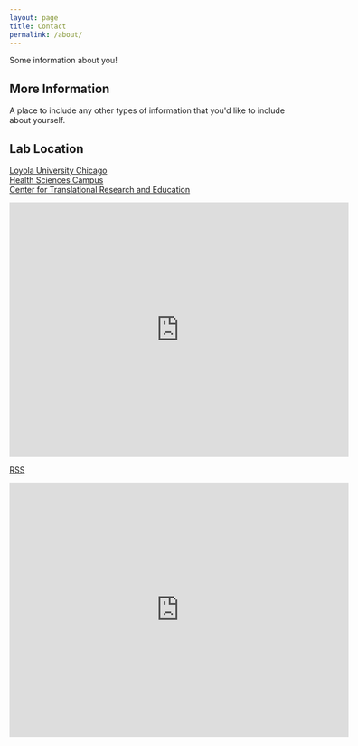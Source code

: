 ```yaml
---
layout: page
title: Contact
permalink: /about/
---
```


Some information about you!

## More Information

A place to include any other types of information that you'd like to include about yourself.


## Lab Location
[Loyola University Chicago](https://luc.edu/)
<br>
[Health Sciences Campus](https://hsd.luc.edu/)
<br>
[Center for Translational Research and Education](https://www.luc.edu/ctre/index.shtml)

<iframe src="https://www.google.com/maps/embed?pb=!1m18!1m12!1m3!1d15415.114286903841!2d-87.84572733679336!3d41.85693970680026!2m3!1f0!2f0!3f0!3m2!1i1024!2i768!4f13.1!3m3!1m2!1s0x880e357500ec1489%3A0x1d4ca8c51f529d81!2sCenter%20for%20Translational%20Research%20%26%20Education!5e0!3m2!1sen!2sus!4v1687365644315!5m2!1sen!2sus" width="600" height="450" style="border:0;" allowfullscreen="" loading="lazy" referrerpolicy="no-referrer-when-downgrade"></iframe>




<a class="btn btn-rss" href="https://github.com/TestRun23/Discussions/discussions/categories/announcements.atom" target="_blank">RSS</a>





<iframe src="https://github.com/TestRun23/Discussions/discussions/categories/announcements.atom" width="600" height="450" style="border:0," allowfullscreen="" loading="lazy" referrerpolicy="no-referrer-when-downgrade"></iframe>
